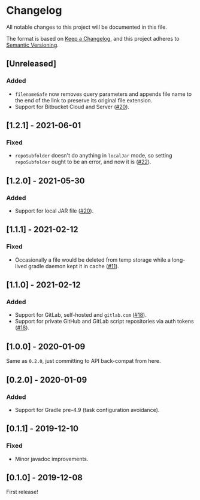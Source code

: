 # Changelog
All notable changes to this project will be documented in this file.

The format is based on [Keep a Changelog](https://keepachangelog.com/en/1.0.0/),
and this project adheres to [Semantic Versioning](https://semver.org/spec/v2.0.0.html).

## [Unreleased]

### Added
- `filenameSafe` now removes query parameters and appends file name to the end of the link to preserve its original file extension.
- Support for Bitbucket Cloud and Server ([#20](add-link-to-PR)).

## [1.2.1] - 2021-06-01
### Fixed
- `repoSubfolder` doesn't do anything in `localJar` mode, so setting `repoSubfolder` ought to be an error, and now it is ([#22](https://github.com/diffplug/blowdryer/pull/22)).

## [1.2.0] - 2021-05-30
### Added
- Support for local JAR file ([#20](https://github.com/diffplug/blowdryer/pull/20)).

## [1.1.1] - 2021-02-12
### Fixed
- Occasionally a file would be deleted from temp storage while a long-lived gradle daemon kept it in cache ([#11](https://github.com/diffplug/blowdryer/pull/18)).

## [1.1.0] - 2021-02-12
### Added
- Support for GitLab, self-hosted and `gitlab.com` ([#18](https://github.com/diffplug/blowdryer/pull/18)).
- Support for private GitHub and GitLab script repositories via auth tokens ([#18](https://github.com/diffplug/blowdryer/pull/18)).

## [1.0.0] - 2020-01-09
Same as `0.2.0`, just committing to API back-compat from here.

## [0.2.0] - 2020-01-09
### Added
- Support for Gradle pre-4.9 (task configuration avoidance).

## [0.1.1] - 2019-12-10
### Fixed
- Minor javadoc improvements.

## [0.1.0] - 2019-12-08
First release!
